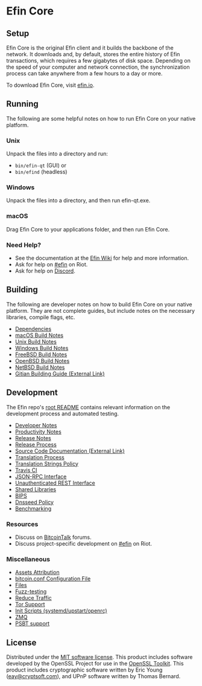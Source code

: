 Efin Core
=============

Setup
---------------------
Efin Core is the original Efin client and it builds the backbone of the network. It downloads and, by default, stores the entire history of Efin transactions, which requires a few gigabytes of disk space. Depending on the speed of your computer and network connection, the synchronization process can take anywhere from a few hours to a day or more.

To download Efin Core, visit [efin.io](https://efin.io/downloads/).

Running
---------------------
The following are some helpful notes on how to run Efin Core on your native platform.

### Unix

Unpack the files into a directory and run:

- `bin/efin-qt` (GUI) or
- `bin/efind` (headless)

### Windows

Unpack the files into a directory, and then run efin-qt.exe.

### macOS

Drag Efin Core to your applications folder, and then run Efin Core.

### Need Help?

* See the documentation at the [Efin Wiki](https://efin.wiki/start)
for help and more information.
* Ask for help on [#efin](https://riot.im/app/#/room/#efin:matrix.org) on Riot.
* Ask for help on [Discord](https://discord.me/efin).

Building
---------------------
The following are developer notes on how to build Efin Core on your native platform. They are not complete guides, but include notes on the necessary libraries, compile flags, etc.

- [Dependencies](dependencies.md)
- [macOS Build Notes](build-osx.md)
- [Unix Build Notes](build-unix.md)
- [Windows Build Notes](build-windows.md)
- [FreeBSD Build Notes](build-freebsd.md)
- [OpenBSD Build Notes](build-openbsd.md)
- [NetBSD Build Notes](build-netbsd.md)
- [Gitian Building Guide (External Link)](https://github.com/bitcoin-core/docs/blob/master/gitian-building.md)

Development
---------------------
The Efin repo's [root README](/README.md) contains relevant information on the development process and automated testing.

- [Developer Notes](developer-notes.md)
- [Productivity Notes](productivity.md)
- [Release Notes](release-notes.md)
- [Release Process](release-process.md)
- [Source Code Documentation (External Link)](https://dev.visucore.com/bitcoin/doxygen/)
- [Translation Process](translation_process.md)
- [Translation Strings Policy](translation_strings_policy.md)
- [Travis CI](travis-ci.md)
- [JSON-RPC Interface](JSON-RPC-interface.md)
- [Unauthenticated REST Interface](REST-interface.md)
- [Shared Libraries](shared-libraries.md)
- [BIPS](bips.md)
- [Dnsseed Policy](dnsseed-policy.md)
- [Benchmarking](benchmarking.md)

### Resources
* Discuss on [BitcoinTalk](https://bitcointalk.org/index.php?topic=1835782.0) forums.
* Discuss project-specific development on [#efin](https://riot.im/app/#/room/#efin-dev:matrix.org) on Riot.

### Miscellaneous
- [Assets Attribution](assets-attribution.md)
- [bitcoin.conf Configuration File](bitcoin-conf.md)
- [Files](files.md)
- [Fuzz-testing](fuzzing.md)
- [Reduce Traffic](reduce-traffic.md)
- [Tor Support](tor.md)
- [Init Scripts (systemd/upstart/openrc)](init.md)
- [ZMQ](zmq.md)
- [PSBT support](psbt.md)

License
---------------------
Distributed under the [MIT software license](/COPYING).
This product includes software developed by the OpenSSL Project for use in the [OpenSSL Toolkit](https://www.openssl.org/). This product includes
cryptographic software written by Eric Young ([eay@cryptsoft.com](mailto:eay@cryptsoft.com)), and UPnP software written by Thomas Bernard.
